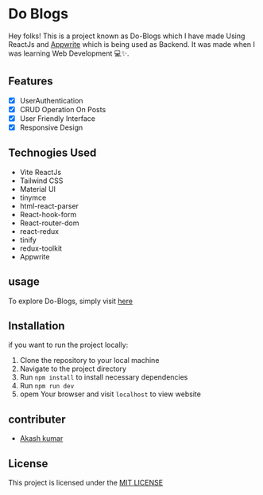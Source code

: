 # Do Blogs

Hey folks! This is a project known as Do-Blogs which I have made Using ReactJs and [Appwrite](https://appwrite.io/) which is being used as Backend. It was made when I was learning Web Development 💻✨.

## Features
- [x] UserAuthentication
- [x] CRUD Operation On Posts
- [x] User Friendly Interface
- [x] Responsive Design

## Technogies Used
- Vite ReactJs
- Tailwind CSS
- Material UI
- tinymce
- html-react-parser
- React-hook-form
- React-router-dom
- react-redux
- tinify
- redux-toolkit
- Appwrite

## usage
To explore Do-Blogs, simply visit [here]()

## Installation

if you want to run the project locally:

1. Clone the repository to your local machine
2. Navigate to the project directory
3. Run `npm install` to install necessary dependencies
4. Run `npm run dev`
5. opem Your browser and visit `localhost` to view website

## contributer
- [Akash kumar](https://www.x.com/theakash04)


## License 
This project is licensed under the [MIT LICENSE](LICENSE)


